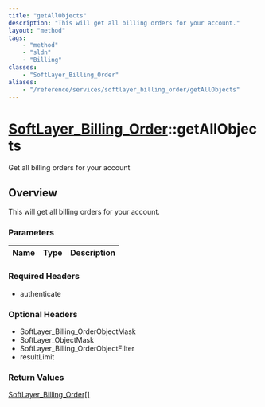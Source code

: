 ```yaml
---
title: "getAllObjects"
description: "This will get all billing orders for your account."
layout: "method"
tags:
    - "method"
    - "sldn"
    - "Billing"
classes:
    - "SoftLayer_Billing_Order"
aliases:
    - "/reference/services/softlayer_billing_order/getAllObjects"
---
```

# [SoftLayer_Billing_Order](/reference/services/SoftLayer_Billing_Order)::getAllObjects

Get all billing orders for your account


## Overview 
This will get all billing orders for your account. 

### Parameters 
|Name | Type | Description |
| --- | --- | --- |


### Required Headers
* authenticate

### Optional Headers
* SoftLayer_Billing_OrderObjectMask
* SoftLayer_ObjectMask
* SoftLayer_Billing_OrderObjectFilter
* resultLimit

### Return Values
<a href='/reference/datatypes/SoftLayer_Billing_Order'>SoftLayer_Billing_Order[] </a>


